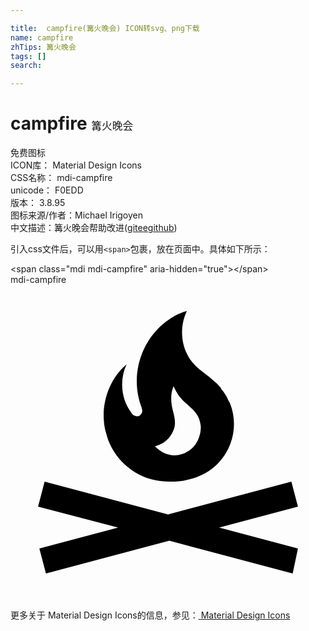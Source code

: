 ```yaml
---

title:  campfire(篝火晚会) ICON转svg、png下载
name: campfire
zhTips: 篝火晚会
tags: []
search: 

---
```


# campfire  <small style="font-size: 60%;font-weight: 100">篝火晚会</small>


<div class="detail-page">
<p>
<span><span class="badge-success badge">免费图标</span> </span>
<br/>
<span>
ICON库：
<span class="badge-secondary badge">Material Design Icons</span> 
</span>
<br/>
<span>
CSS名称：
<span class="badge-secondary badge">mdi-campfire</span> 
</span>
<br/>
<span>
unicode：
<span class="badge-secondary badge">F0EDD</span> 
<copy-btn content='F0EDD' btn-title=""></copy-btn>
<copy-btn :content='String.fromCodePoint(parseInt("F0EDD", 16))' btn-title="复制U"></copy-btn>
</span>
<br/>
<span>
版本：
<span class="badge-secondary badge">3.8.95</span> 
</span>
<br/>
<span>图标来源/作者：<span class="badge-light badge">Michael Irigoyen</span></span> 
<br/>
<span class="zh-detail">中文描述：<span class="badge-primary badge">篝火晚会</span><span class="help-link"><span>帮助改进</span>(<a href="https://gitee.com/liuwave/icon-helper/edit/master/json/material/campfire.json" target="_blank" rel="noopener noreferrer">gitee</a><a href="https://github.com/liuwave/icon-helper/edit/master/json/material/campfire.json" target="_blank" rel="noopener noreferrer">github</a></span>)</span><br/>
</p>
</div>
<div class="alert alert-dark">
  <i class="mdi mdi-campfire mdi-48px"></i>
  <i class="mdi mdi-campfire mdi-36px"></i>
  <i class="mdi mdi-campfire mdi-24px"></i>
  <i class="mdi mdi-campfire mdi-18px"></i>
</div>
<div>
  <p>引入css文件后，可以用<code>&lt;span&gt;</code>包裹，放在页面中。具体如下所示：    
  </p>
  <div class="alert alert-primary" style="font-size: 14px">
    &lt;span class="mdi mdi-campfire" aria-hidden="true"&gt;&lt;/span&gt;
    <copy-btn content='<span class="mdi mdi-campfire" aria-hidden="true"></span>'></copy-btn>
  </div>
  <div class="alert alert-secondary">
    <i class="mdi mdi-campfire"
    style="font-size: 24px"
    aria-hidden="true"></i> mdi-campfire
    <copy-btn content="mdi-campfire" btn-title="复制图标名称"></copy-btn>
  </div>
</div>
<div id="svg" class="svg-wrap">
<svg xmlns="http://www.w3.org/2000/svg" viewBox="0 0 24 24"><path d="M15.9,18.5L21.9,20.1L21.5,22L12.1,19.5L2.7,22L2.2,20.1L8.2,18.5L2.1,16.9L2.6,15L12,17.5L21.4,15L21.9,16.9L15.9,18.5M16.07,7.92C15.91,7.7 15.71,7.5 15.5,7.33C15.05,6.9 14.5,6.59 14.06,6.13C13,5.08 12.79,3.34 13.44,2C12.79,2.17 12.18,2.54 11.67,2.95C9.84,4.46 9.11,7.1 10,9.38C10,9.45 10.04,9.53 10.04,9.62C10.04,9.78 9.93,9.92 9.79,10C9.63,10.05 9.46,10 9.33,9.9C9.28,9.86 9.25,9.82 9.22,9.77C8.42,8.74 8.29,7.26 8.84,6.07C7.65,7.06 7,8.72 7.11,10.29C7.13,10.65 7.18,11 7.3,11.36C7.41,11.8 7.59,12.23 7.82,12.61C8.57,13.86 9.9,14.76 11.32,14.94C12.84,15.14 14.46,14.85 15.63,13.79C16.93,12.59 17.4,10.67 16.71,9L16.61,8.83C16.47,8.5 16.28,8.2 16.04,7.93L16.07,7.92M13.83,12.47C13.63,12.65 13.31,12.83 13.05,12.91C12.26,13.19 11.46,12.79 11,12.31C11.84,12.11 12.34,11.47 12.5,10.83C12.61,10.25 12.39,9.78 12.29,9.22C12.21,8.69 12.22,8.23 12.42,7.73C12.55,8 12.69,8.28 12.86,8.5C13.41,9.22 14.27,9.54 14.45,10.5C14.47,10.63 14.5,10.72 14.5,10.83C14.5,11.43 14.26,12.07 13.82,12.47" /></svg>
</div>
<detail full-name='mdi-campfire'></detail>
    
<div><p>更多关于 Material Design Icons的信息，参见：<a target="_blank" href="https://iconhelper.cn/material.html"> Material Design Icons</a>
</p></div>
